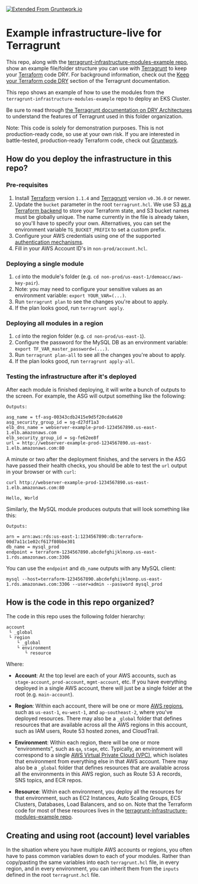 [![Extended From Gruntwork.io](https://img.shields.io/badge/Extended%20from-gruntwork.io%20by%20Haidar-%235849a6.svg?style=plastic)](https://gruntwork.io/?ref=repo_terragrunt-infra-live-example)

# Example infrastructure-live for Terragrunt

This repo, along with the [terragrunt-infrastructure-modules-example
repo](https://github.com/gruntwork-io/terragrunt-infrastructure-modules-example), show an example file/folder structure
you can use with [Terragrunt](https://github.com/gruntwork-io/terragrunt) to keep your
[Terraform](https://www.terraform.io) code DRY. For background information, check out the [Keep your Terraform code
DRY](https://github.com/gruntwork-io/terragrunt#keep-your-terraform-code-dry) section of the Terragrunt documentation.

This repo shows an example of how to use the modules from the `terragrunt-infrastructure-modules-example` repo to
deploy an EKS Cluster.

Be sure to read through [the Terragrunt documentation on DRY
Architectures](https://terragrunt.gruntwork.io/docs/features/keep-your-terragrunt-architecture-dry/) to understand the
features of Terragrunt used in this folder organization.

Note: This code is solely for demonstration purposes. This is not production-ready code, so use at your own risk. If
you are interested in battle-tested, production-ready Terraform code, check out [Gruntwork](http://www.gruntwork.io/).




## How do you deploy the infrastructure in this repo?


### Pre-requisites

1. Install [Terraform](https://www.terraform.io/) version `1.1.4` and
   [Terragrunt](https://github.com/gruntwork-io/terragrunt) version `v0.36.0` or newer.
1. Update the `bucket` parameter in the root `terragrunt.hcl`. We use S3 [as a Terraform
   backend](https://www.terraform.io/docs/backends/types/s3.html) to store your
   Terraform state, and S3 bucket names must be globally unique. The name currently in
   the file is already taken, so you'll have to specify your own. Alternatives, you can
   set the environment variable `TG_BUCKET_PREFIX` to set a custom prefix.
1. Configure your AWS credentials using one of the supported [authentication
   mechanisms](https://www.terraform.io/docs/providers/aws/#authentication).
2. Fill in your AWS Account ID's in `non-prod/account.hcl`.


### Deploying a single module

1. `cd` into the module's folder (e.g. `cd non-prod/us-east-1/demoacc/aws-key-pair`).
2. Note: you may need to configure your sensitive values as an environment variable:
   `export YOUR_VAR=(...)`.
3. Run `terragrunt plan` to see the changes you're about to apply.
4. If the plan looks good, run `terragrunt apply`.


### Deploying all modules in a region

1. `cd` into the region folder (e.g. `cd non-prod/us-east-1`).
1. Configure the password for the MySQL DB as an environment variable: `export TF_VAR_master_password=(...)`.
1. Run `terragrunt plan-all` to see all the changes you're about to apply.
1. If the plan looks good, run `terragrunt apply-all`.


### Testing the infrastructure after it's deployed

After each module is finished deploying, it will write a bunch of outputs to the screen. For example, the ASG will
output something like the following:

```
Outputs:

asg_name = tf-asg-00343cdb2415e9d5f20cda6620
asg_security_group_id = sg-d27df1a3
elb_dns_name = webserver-example-prod-1234567890.us-east-1.elb.amazonaws.com
elb_security_group_id = sg-fe62ee8f
url = http://webserver-example-prod-1234567890.us-east-1.elb.amazonaws.com:80
```

A minute or two after the deployment finishes, and the servers in the ASG have passed their health checks, you should
be able to test the `url` output in your browser or with `curl`:

```
curl http://webserver-example-prod-1234567890.us-east-1.elb.amazonaws.com:80

Hello, World
```

Similarly, the MySQL module produces outputs that will look something like this:

```
Outputs:

arn = arn:aws:rds:us-east-1:1234567890:db:terraform-00d7a11c1e02cf617f80bbe301
db_name = mysql_prod
endpoint = terraform-1234567890.abcdefghijklmonp.us-east-1.rds.amazonaws.com:3306
```

You can use the `endpoint` and `db_name` outputs with any MySQL client:

```
mysql --host=terraform-1234567890.abcdefghijklmonp.us-east-1.rds.amazonaws.com:3306 --user=admin --password mysql_prod
```






## How is the code in this repo organized?

The code in this repo uses the following folder hierarchy:

```
account
 └ _global
 └ region
    └ _global
    └ environment
       └ resource
```

Where:

* **Account**: At the top level are each of your AWS accounts, such as `stage-account`, `prod-account`, `mgmt-account`,
  etc. If you have everything deployed in a single AWS account, there will just be a single folder at the root (e.g.
  `main-account`).

* **Region**: Within each account, there will be one or more [AWS
  regions](http://docs.aws.amazon.com/AWSEC2/latest/UserGuide/using-regions-availability-zones.html), such as
  `us-east-1`, `eu-west-1`, and `ap-southeast-2`, where you've deployed resources. There may also be a `_global`
  folder that defines resources that are available across all the AWS regions in this account, such as IAM users,
  Route 53 hosted zones, and CloudTrail.

* **Environment**: Within each region, there will be one or more "environments", such as `qa`, `stage`, etc. Typically,
  an environment will correspond to a single [AWS Virtual Private Cloud (VPC)](https://aws.amazon.com/vpc/), which
  isolates that environment from everything else in that AWS account. There may also be a `_global` folder
  that defines resources that are available across all the environments in this AWS region, such as Route 53 A records,
  SNS topics, and ECR repos.

* **Resource**: Within each environment, you deploy all the resources for that environment, such as EC2 Instances, Auto
  Scaling Groups, ECS Clusters, Databases, Load Balancers, and so on. Note that the Terraform code for most of these
  resources lives in the [terragrunt-infrastructure-modules-example repo](https://github.com/gruntwork-io/terragrunt-infrastructure-modules-example).

## Creating and using root (account) level variables

In the situation where you have multiple AWS accounts or regions, you often have to pass common variables down to each
of your modules. Rather than copy/pasting the same variables into each `terragrunt.hcl` file, in every region, and in
every environment, you can inherit them from the `inputs` defined in the root `terragrunt.hcl` file.
